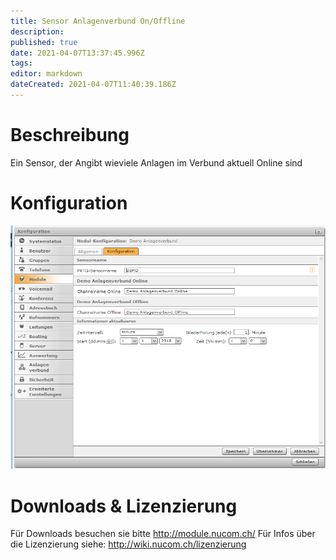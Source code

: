 ```yaml
---
title: Sensor Anlagenverbund On/Offline
description: 
published: true
date: 2021-04-07T13:37:45.996Z
tags: 
editor: markdown
dateCreated: 2021-04-07T11:40:39.186Z
---
```


# Beschreibung
Ein Sensor, der Angibt wieviele Anlagen im Verbund aktuell Online sind
# Konfiguration
![Anlageverbund](/uploads/prtg/anlageverbund.png "Anlageverbund")
# Downloads & Lizenzierung
Für Downloads besuchen sie bitte http://module.nucom.ch/
Für Infos über die Lizenzierung siehe: http://wiki.nucom.ch/lizenzierung